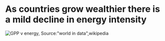 # As countries grow wealthier there is a mild decline in energy intensity

![GPP v energy, Source:"world in data",wikipedia](../media/image-20240522115339069.png)